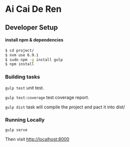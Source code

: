 # Ai Cai De Ren

## Developer Setup

#### install npm & dependencies

```bash
$ cd project/              
$ nvm use 6.9.1                 
$ sudo npm -g install gulp      
$ npm install
```

### Building tasks

`gulp test` unit test.

`gulp test:coverage` test coverage report.

`gulp dist` task will compile the project and pact it into dist/

### Running Locally

`gulp serve`

Then visit [http://localhost:8000](http://localhost:8000)
